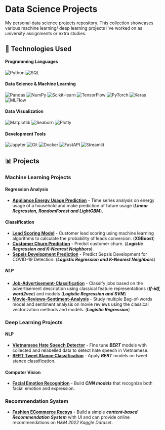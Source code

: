 # Data Science Projects
My personal data science projects repository. This collection showcases various machine learning/ deep learning  projects I've worked on as university assignments or extra studies.

## 🚀 Technologies Used

#### Programming Languages
![Python](https://img.shields.io/badge/Python-3776AB?logo=python&logoColor=white)
![SQL](https://img.shields.io/badge/SQL-000000?logo=mysql&logoColor=white)

#### Data Science & Machine Learning
![Pandas](https://img.shields.io/badge/Pandas-150458?logo=pandas&logoColor=white)
![NumPy](https://img.shields.io/badge/Numpy-013243?logo=numpy&logoColor=white)
![Scikit-learn](https://img.shields.io/badge/scikit--learn-F7931E?logo=scikit-learn&logoColor=white)
![TensorFlow](https://img.shields.io/badge/TensorFlow-FF6F00?logo=tensorflow&logoColor=white)
![PyTorch](https://img.shields.io/badge/PyTorch-EE4C2C?logo=pytorch&logoColor=white)
![Keras](https://img.shields.io/badge/Keras-D00000?logo=keras&logoColor=white)
![MLFlow](https://img.shields.io/badge/MLFlow-0194E2?logo=mlflow&logoColor=white)

#### Data Visualization
![Matplotlib](https://img.shields.io/badge/Matplotlib-11557C?logo=matplotlib&logoColor=white)
![Seaborn](https://img.shields.io/badge/Seaborn-000000?logo=seaborn&logoColor=white)
![Plotly](https://img.shields.io/badge/Plotly-3F4F75?logo=plotly&logoColor=white)

#### Development Tools
![Jupyter](https://img.shields.io/badge/Jupyter-F37626?logo=jupyter&logoColor=white)
![Git](https://img.shields.io/badge/Git-F05032?logo=git&logoColor=white)
![Docker](https://img.shields.io/badge/Docker-2496ED?logo=docker&logoColor=white)
![FastAPI](https://img.shields.io/badge/FastAPI-009688?logo=fastapi&logoColor=white)
![Streamlit](https://img.shields.io/badge/-Streamlit-FF4B4B?style=flat&logo=streamlit&logoColor=white)


## 📊 Projects

### Machine Learning Projects
#### Regression Analysis
- **[Appliance Energy Usage Prediction](https://github.com/bitrao/data-science-projects/tree/main/lead-scoring)** - Time series analysis on energy usage of a household and make prediction of future usage (***Linear Regression, RandomForest and LightGBM***).

#### Classification
- **[Lead Scoring Model](https://github.com/bitrao/data-science-projects/tree/main/lead-scoring)** - Customer lead scoring using machine learning algorithms to calculate the probability of leads conversion. (**XGBoost**)
- **[Customer Churn Prediction](https://github.com/bitrao/Iranian-Telecom-Customer-Churn-Prediction)** - Predict customer churn. (***Logistic Regression and K-Nearest Neighbors***).
- **[Sepsis Development Prediction](https://github.com/bitrao/Sepsis-Development-During-ICU-Period-Prediction)** - Predict Sepsis Development for COVID-19 Detection. (***Logistic Regression and K-Nearest Neighbors***)
##### NLP
- **[Job-Advertisement-Classification](https://github.com/bitrao/Job-Advertisement-Classification)** - Classify jobs based on the advertisement description using classical feature representations (***tf-idf, word2vec***) and models (***Logistic Regression and SVM***)
- **[Movie-Reviews-Sentiment-Analysis](https://github.com/bitrao/Movie-Reviews-Sentiment-Analysis)** - Study multiple Bag-of-words model and sentiment analysis on movie reviews using the classical vectorization methods and models. (***Logistic Regression***)

### Deep Learning Projects
#### NLP
- **[Vietnamese Hate Speech Detector](https://github.com/bitrao/vietnamese-hate-speech-detection)** - Fine tune ***BERT*** models with collected and relabelled data to detect hate speech in Vietnamese.
- **[BERT Tweet Stance Classification](https://github.com/bitrao/BERT-tweet-stance-classification)** - Apply ***BERT*** models on tweet stance classification.
#### Computer Vision
- **[Facial Emotion Recognition](https://github.com/bitrao/facial-emotion-expression-recognition)** - Build ***CNN models*** that recognize both facial emotion and expression.

### Recommendation System
- **[Fashion ECommerce Recsys](https://github.com/bitrao/fashion-ecommerce-recsys)** - Build a simple ***content-based Recommendation System*** with UI and can provide online recommendations on *H&M 2022 Kaggle Dataset*. 

